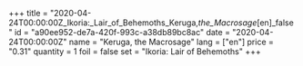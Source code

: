 +++
title = "2020-04-24T00:00:00Z_Ikoria:_Lair_of_Behemoths_Keruga,_the_Macrosage_[en]_false"
id = "a90ee952-de7a-420f-993c-a38db89bc8ac"
date = "2020-04-24T00:00:00Z"
name = "Keruga, the Macrosage"
lang = ["en"]
price = "0.31"
quantity = 1
foil = false
set = "Ikoria: Lair of Behemoths"
+++
